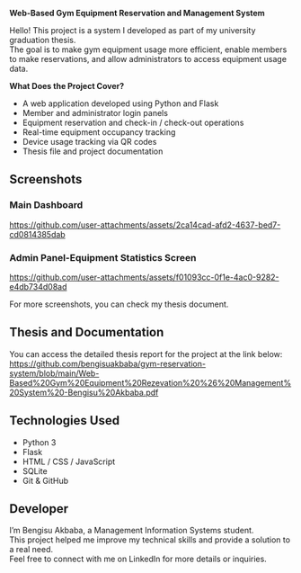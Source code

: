 **Web-Based Gym Equipment Reservation and Management System**

Hello! This project is a system I developed as part of my university graduation thesis.  
The goal is to make gym equipment usage more efficient, enable members to make reservations, and allow administrators to access equipment usage data.

**What Does the Project Cover?**

- A web application developed using Python and Flask  
- Member and administrator login panels  
- Equipment reservation and check-in / check-out operations  
- Real-time equipment occupancy tracking  
- Device usage tracking via QR codes  
- Thesis file and project documentation  

## Screenshots

### Main Dashboard
https://github.com/user-attachments/assets/2ca14cad-afd2-4637-bed7-cd0814385dab


### Admin Panel-Equipment Statistics Screen 
https://github.com/user-attachments/assets/f01093cc-0f1e-4ac0-9282-e4db734d08ad

For more screenshots, you can check my thesis document.


## Thesis and Documentation

You can access the detailed thesis report for the project at the link below:  
https://github.com/bengisuakbaba/gym-reservation-system/blob/main/Web-Based%20Gym%20Equipment%20Rezevation%20%26%20Management%20System%20-Bengisu%20Akbaba.pdf



## Technologies Used

- Python 3  
- Flask  
- HTML / CSS / JavaScript  
- SQLite  
- Git & GitHub  

## Developer

I’m Bengisu Akbaba, a Management Information Systems student.  
This project helped me improve my technical skills and provide a solution to a real need.  
Feel free to connect with me on LinkedIn for more details or inquiries.
